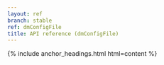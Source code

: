 ```yaml
---
layout: ref
branch: stable
ref: dmConfigFile
title: API reference (dmConfigFile)
---
```

{% include anchor_headings.html html=content %}